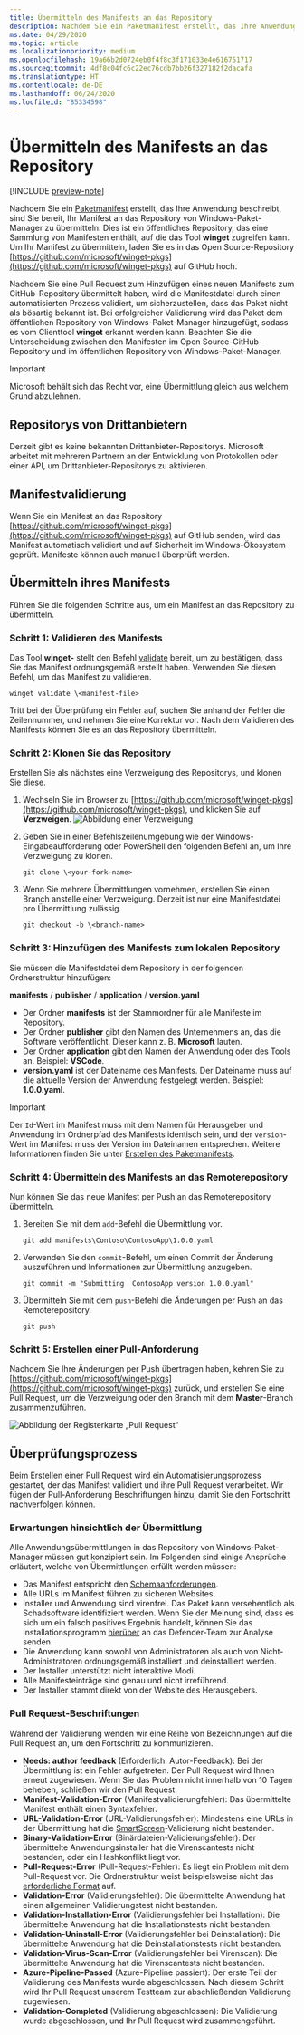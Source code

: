 ```yaml
---
title: Übermitteln des Manifests an das Repository
description: Nachdem Sie ein Paketmanifest erstellt, das Ihre Anwendung beschreibt, sind Sie bereit, Ihr Manifest an das Repository von Windows-Paket-Manager zu übermitteln.
ms.date: 04/29/2020
ms.topic: article
ms.localizationpriority: medium
ms.openlocfilehash: 19a66b2d0724eb0f4f8c3f171033e4e616751717
ms.sourcegitcommit: 4df8c04fc6c22ec76cdb7bb26f327182f2dacafa
ms.translationtype: HT
ms.contentlocale: de-DE
ms.lasthandoff: 06/24/2020
ms.locfileid: "85334598"
---
```

# <a name="submit-your-manifest-to-the-repository"></a>Übermitteln des Manifests an das Repository

[!INCLUDE [preview-note](../../includes/package-manager-preview.md)]

Nachdem Sie ein [Paketmanifest](manifest.md) erstellt, das Ihre Anwendung beschreibt, sind Sie bereit, Ihr Manifest an das Repository von Windows-Paket-Manager zu übermitteln. Dies ist ein öffentliches Repository, das eine Sammlung von Manifesten enthält, auf die das Tool **winget** zugreifen kann. Um Ihr Manifest zu übermitteln, laden Sie es in das Open Source-Repository [https://github.com/microsoft/winget-pkgs](https://github.com/microsoft/winget-pkgs) auf GitHub hoch.

Nachdem Sie eine Pull Request zum Hinzufügen eines neuen Manifests zum GitHub-Repository übermittelt haben, wird die Manifestdatei durch einen automatisierten Prozess validiert, um sicherzustellen, dass das Paket nicht als bösartig bekannt ist. Bei erfolgreicher Validierung wird das Paket dem öffentlichen Repository von Windows-Paket-Manager hinzugefügt, sodass es vom Clienttool **winget** erkannt werden kann. Beachten Sie die Unterscheidung zwischen den Manifesten im Open Source-GitHub-Repository und im öffentlichen Repository von Windows-Paket-Manager.

> [!IMPORTANT]
> Microsoft behält sich das Recht vor, eine Übermittlung gleich aus welchem Grund abzulehnen.

## <a name="third-party-repositories"></a>Repositorys von Drittanbietern

Derzeit gibt es keine bekannten Drittanbieter-Repositorys. Microsoft arbeitet mit mehreren Partnern an der Entwicklung von Protokollen oder einer API, um Drittanbieter-Repositorys zu aktivieren.

## <a name="manifest-validation"></a>Manifestvalidierung

Wenn Sie ein Manifest an das Repository [https://github.com/microsoft/winget-pkgs](https://github.com/microsoft/winget-pkgs) auf GitHub senden, wird das Manifest automatisch validiert und auf Sicherheit im Windows-Ökosystem geprüft. Manifeste können auch manuell überprüft werden.

## <a name="how-to-submit-your-manifest"></a>Übermitteln ihres Manifests

Führen Sie die folgenden Schritte aus, um ein Manifest an das Repository zu übermitteln.

### <a name="step-1-validate-your-manifest"></a>Schritt 1: Validieren des Manifests

Das Tool **winget-** stellt den Befehl [validate](..\winget\validate.md) bereit, um zu bestätigen, dass Sie das Manifest ordnungsgemäß erstellt haben. Verwenden Sie diesen Befehl, um das Manifest zu validieren.

```CMD
winget validate \<manifest-file>
```

Tritt bei der Überprüfung ein Fehler auf, suchen Sie anhand der Fehler die Zeilennummer, und nehmen Sie eine Korrektur vor. Nach dem Validieren des Manifests können Sie es an das Repository übermitteln.

### <a name="step-2-clone-the-repository"></a>Schritt 2: Klonen Sie das Repository

Erstellen Sie als nächstes eine Verzweigung des Repositorys, und klonen Sie diese.

1. Wechseln Sie im Browser zu [https://github.com/microsoft/winget-pkgs](https://github.com/microsoft/winget-pkgs), und klicken Sie auf **Verzweigen**.
    ![Abbildung einer Verzweigung](images\fork.png)

2. Geben Sie in einer Befehlszeilenumgebung wie der Windows-Eingabeaufforderung oder PowerShell den folgenden Befehl an, um Ihre Verzweigung zu klonen.
    ```CMD
    git clone \<your-fork-name>
    ```

 3. Wenn Sie mehrere Übermittlungen vornehmen, erstellen Sie einen Branch anstelle einer Verzweigung. Derzeit ist nur eine Manifestdatei pro Übermittlung zulässig.
    ```CMD
    git checkout -b \<branch-name>
    ```

### <a name="step-3-add-your-manifest-to-the-local-repository"></a>Schritt 3: Hinzufügen des Manifests zum lokalen Repository

Sie müssen die Manifestdatei dem Repository in der folgenden Ordnerstruktur hinzufügen:

**manifests** / **publisher** / **application** / **version.yaml**

* Der Ordner **manifests** ist der Stammordner für alle Manifeste im Repository.
* Der Ordner **publisher** gibt den Namen des Unternehmens an, das die Software veröffentlicht. Dieser kann z. B. **Microsoft** lauten.
* Der Ordner **application** gibt den Namen der Anwendung oder des Tools an. Beispiel: **VSCode**.
* **version.yaml** ist der Dateiname des Manifests. Der Dateiname muss auf die aktuelle Version der Anwendung festgelegt werden. Beispiel: **1.0.0.yaml**.

>[!IMPORTANT]
> Der `Id`-Wert im Manifest muss mit dem Namen für Herausgeber und Anwendung im Ordnerpfad des Manifests identisch sein, und der `version`-Wert im Manifest muss der Version im Dateinamen entsprechen. Weitere Informationen finden Sie unter [Erstellen des Paketmanifests](manifest.md#tips-and-best-practices).

### <a name="step-4-submit-your-manifest-to-the-remote-repository"></a>Schritt 4: Übermitteln des Manifests an das Remoterepository

Nun können Sie das neue Manifest per Push an das Remoterepository übermitteln.

1. Bereiten Sie mit dem `add`-Befehl die Übermittlung vor.
    ```CMD
    git add manifests\Contoso\ContosoApp\1.0.0.yaml
    ```

2. Verwenden Sie den `commit`-Befehl, um einen Commit der Änderung auszuführen und Informationen zur Übermittlung anzugeben.
    ```CMD
    git commit -m "Submitting  ContosoApp version 1.0.0.yaml"
    ```

3. Übermitteln Sie mit dem `push`-Befehl die Änderungen per Push an das Remoterepository.
    ```CMD
    git push
    ```

### <a name="step-5-create-a-pull-request"></a>Schritt 5: Erstellen einer Pull-Anforderung

Nachdem Sie Ihre Änderungen per Push übertragen haben, kehren Sie zu [https://github.com/microsoft/winget-pkgs](https://github.com/microsoft/winget-pkgs) zurück, und erstellen Sie eine Pull Request, um die Verzweigung oder den Branch mit dem **Master**-Branch zusammenzuführen.

![Abbildung der Registerkarte „Pull Request“](images\pull-request.png)

## <a name="validation-process"></a>Überprüfungsprozess

Beim Erstellen einer Pull Request wird ein Automatisierungsprozess gestartet, der das Manifest validiert und ihre Pull Request verarbeitet. Wir fügen der Pull-Anforderung Beschriftungen hinzu, damit Sie den Fortschritt nachverfolgen können.

### <a name="submission-expectations"></a>Erwartungen hinsichtlich der Übermittlung

Alle Anwendungsübermittlungen in das Repository von Windows-Paket-Manager müssen gut konzipiert sein. Im Folgenden sind einige Ansprüche erläutert, welche von Übermittlungen erfüllt werden müssen:

* Das Manifest entspricht den [Schemaanforderungen](manifest.md#manifest-contents).
* Alle URLs im Manifest führen zu sicheren Websites.
* Installer und Anwendung sind virenfrei. Das Paket kann versehentlich als Schadsoftware identifiziert werden. Wenn Sie der Meinung sind, dass es sich um ein falsch positives Ergebnis handelt, können Sie das Installationsprogramm [hierüber](https://www.microsoft.com/wdsi/filesubmission) an das Defender-Team zur Analyse senden.
* Die Anwendung kann sowohl von Administratoren als auch von Nicht-Administratoren ordnungsgemäß installiert und deinstalliert werden.
* Der Installer unterstützt nicht interaktive Modi.
* Alle Manifesteinträge sind genau und nicht irreführend.
* Der Installer stammt direkt von der Website des Herausgebers.

### <a name="pull-request-labels"></a>Pull Request-Beschriftungen

Während der Validierung wenden wir eine Reihe von Bezeichnungen auf die Pull Request an, um den Fortschritt zu kommunizieren.

* **Needs: author feedback** (Erforderlich: Autor-Feedback): Bei der Übermittlung ist ein Fehler aufgetreten. Der Pull Request wird Ihnen erneut zugewiesen. Wenn Sie das Problem nicht innerhalb von 10 Tagen beheben, schließen wir den Pull Request.
* **Manifest-Validation-Error** (Manifestvalidierungfehler): Das übermittelte Manifest enthält einen Syntaxfehler.
* **URL-Validation-Error** (URL-Validierungsfehler): Mindestens eine URLs in der Übermittlung hat die [SmartScreen](https://docs.microsoft.com/windows/security/threat-protection/microsoft-defender-smartscreen/microsoft-defender-smartscreen-overview)-Validierung nicht bestanden.
* **Binary-Validation-Error** (Binärdateien-Validierungsfehler): Der übermittelte Anwendungsinstaller hat die Virenscantests nicht bestanden, oder ein Hashkonflikt liegt vor.
* **Pull-Request-Error** (Pull-Request-Fehler): Es liegt ein Problem mit dem Pull-Request vor. Die Ordnerstruktur weist beispielsweise nicht das [erforderliche Format](#step-3-add-your-manifest-to-the-local-repository) auf.
* **Validation-Error** (Validierungsfehler): Die übermittelte Anwendung hat einen allgemeinen Validierungstest nicht bestanden.
* **Validation-Installation-Error** (Validierungsfehler bei Installation): Die übermittelte Anwendung hat die Installationstests nicht bestanden.
* **Validation-Uninstall-Error** (Validierungsfehler bei Deinstallation): Die übermittelte Anwendung hat die Deinstallationstests nicht bestanden.
* **Validation-Virus-Scan-Error** (Validierungsfehler bei Virenscan): Die übermittelte Anwendung hat die Virenscantests nicht bestanden.
* **Azure-Pipeline-Passed** (Azure-Pipeline passiert): Der erste Teil der Validierung des Manifests wurde abgeschlossen. Nach diesem Schritt wird Ihr Pull Request unserem Testteam zur abschließenden Validierung zugewiesen.
* **Validation-Completed** (Validierung abgeschlossen): Die Validierung wurde abgeschlossen, und Ihr Pull Request wird zusammengeführt.
